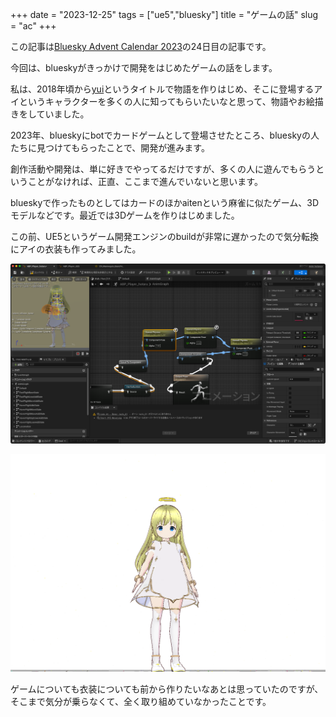 +++
date = "2023-12-25"
tags = ["ue5","bluesky"]
title = "ゲームの話"
slug = "ac"
+++

この記事は[Bluesky Advent Calendar 2023](https://adventar.org/calendars/9470)の24日目の記事です。

今回は、blueskyがきっかけで開発をはじめたゲームの話をします。

私は、2018年頃から[yui](https://yui.syui.ai/)というタイトルで物語を作りはじめ、そこに登場するアイというキャラクターを多くの人に知ってもらいたいなと思って、物語やお絵描きをしていました。

2023年、blueskyにbotでカードゲームとして登場させたところ、blueskyの人たちに見つけてもらったことで、開発が進みます。

創作活動や開発は、単に好きでやってるだけですが、多くの人に遊んでもらうということがなければ、正直、ここまで進んでいないと思います。

blueskyで作ったものとしてはカードのほかaitenという麻雀に似たゲーム、3Dモデルなどです。最近では3Dゲームを作りはじめました。

この前、UE5というゲーム開発エンジンのbuildが非常に遅かったので気分転換にアイの衣装も作ってみました。

![](https://raw.githubusercontent.com/syui/img/master/other/ue5_ai_20231224_0001.png)

![](https://raw.githubusercontent.com/syui/img/master/other/ue5_ai_20231224_0002.png)

ゲームについても衣装についても前から作りたいなあとは思っていたのですが、そこまで気分が乗らなくて、全く取り組めていなかったことです。

